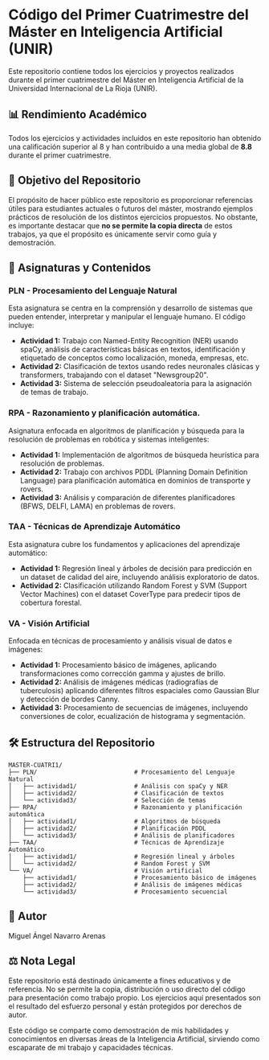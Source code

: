 # Código del Primer Cuatrimestre del Máster en Inteligencia Artificial (UNIR)

Este repositorio contiene todos los ejercicios y proyectos realizados durante el primer cuatrimestre del Máster en Inteligencia Artificial de la Universidad Internacional de La Rioja (UNIR).

## 📊 Rendimiento Académico

Todos los ejercicios y actividades incluidos en este repositorio han obtenido una calificación superior al 8 y han contribuido a una media global de **8.8** durante el primer cuatrimestre.

## 🎯 Objetivo del Repositorio

El propósito de hacer público este repositorio es proporcionar referencias útiles para estudiantes actuales o futuros del máster, mostrando ejemplos prácticos de resolución de los distintos ejercicios propuestos. No obstante, es importante destacar que **no se permite la copia directa** de estos trabajos, ya que el propósito es únicamente servir como guía y demostración.

## 🧠 Asignaturas y Contenidos

### PLN - Procesamiento del Lenguaje Natural

Esta asignatura se centra en la comprensión y desarrollo de sistemas que pueden entender, interpretar y manipular el lenguaje humano. El código incluye:

- **Actividad 1:** Trabajo con Named-Entity Recognition (NER) usando spaCy, análisis de características básicas en textos, identificación y etiquetado de conceptos como localización, moneda, empresas, etc.
- **Actividad 2:** Clasificación de textos usando redes neuronales clásicas y transformers, trabajando con el dataset "Newsgroup20".
- **Actividad 3:** Sistema de selección pseudoaleatoria para la asignación de temas de trabajo.

### RPA - Razonamiento y planificación automática.

Asignatura enfocada en algoritmos de planificación y búsqueda para la resolución de problemas en robótica y sistemas inteligentes:

- **Actividad 1:** Implementación de algoritmos de búsqueda heurística para resolución de problemas.
- **Actividad 2:** Trabajo con archivos PDDL (Planning Domain Definition Language) para planificación automática en dominios de transporte y rovers.
- **Actividad 3:** Análisis y comparación de diferentes planificadores (BFWS, DELFI, LAMA) en problemas de rovers.

### TAA - Técnicas de Aprendizaje Automático

Esta asignatura cubre los fundamentos y aplicaciones del aprendizaje automático:

- **Actividad 1:** Regresión lineal y árboles de decisión para predicción en un dataset de calidad del aire, incluyendo análisis exploratorio de datos.
- **Actividad 2:** Clasificación utilizando Random Forest y SVM (Support Vector Machines) con el dataset CoverType para predecir tipos de cobertura forestal.

### VA - Visión Artificial

Enfocada en técnicas de procesamiento y análisis visual de datos e imágenes:

- **Actividad 1:** Procesamiento básico de imágenes, aplicando transformaciones como corrección gamma y ajustes de brillo.
- **Actividad 2:** Análisis de imágenes médicas (radiografías de tuberculosis) aplicando diferentes filtros espaciales como Gaussian Blur y detección de bordes Canny.
- **Actividad 3:** Procesamiento de secuencias de imágenes, incluyendo conversiones de color, ecualización de histograma y segmentación.

## 🛠️ Estructura del Repositorio

```
MASTER-CUATRI1/
├── PLN/                           # Procesamiento del Lenguaje Natural
│   ├── actividad1/                # Análisis con spaCy y NER
│   ├── actividad2/                # Clasificación de textos
│   └── actividad3/                # Selección de temas
├── RPA/                           # Razonamiento y planificación automática
│   ├── actividad1/                # Algoritmos de búsqueda
│   ├── actividad2/                # Planificación PDDL
│   └── actividad3/                # Análisis de planificadores
├── TAA/                           # Técnicas de Aprendizaje Automático
│   ├── actividad1/                # Regresión lineal y árboles
│   └── actividad2/                # Random Forest y SVM
└── VA/                            # Visión artificial
    ├── actividad1/                # Procesamiento básico de imágenes
    ├── actividad2/                # Análisis de imágenes médicas
    └── actividad3/                # Procesamiento secuencial
```

## 👤 Autor

Miguel Ángel Navarro Arenas

## ⚖️ Nota Legal

Este repositorio está destinado únicamente a fines educativos y de referencia. No se permite la copia, distribución o uso directo del código para presentación como trabajo propio. Los ejercicios aquí presentados son el resultado del esfuerzo personal y están protegidos por derechos de autor.

Este código se comparte como demostración de mis habilidades y conocimientos en diversas áreas de la Inteligencia Artificial, sirviendo como escaparate de mi trabajo y capacidades técnicas.
